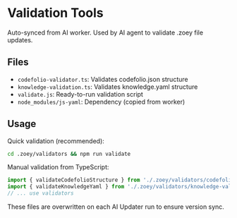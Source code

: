 # Validation Tools

Auto-synced from AI worker. Used by AI agent to validate .zoey file updates.

## Files

- `codefolio-validator.ts`: Validates codefolio.json structure
- `knowledge-validation.ts`: Validates knowledge.yaml structure
- `validate.js`: Ready-to-run validation script
- `node_modules/js-yaml`: Dependency (copied from worker)

## Usage

Quick validation (recommended):
```bash
cd .zoey/validators && npm run validate
```

Manual validation from TypeScript:
```typescript
import { validateCodefolioStructure } from './.zoey/validators/codefolio-validator.ts';
import { validateKnowledgeYaml } from './.zoey/validators/knowledge-validation.ts';
// ... use validators
```

These files are overwritten on each AI Updater run to ensure version sync.
